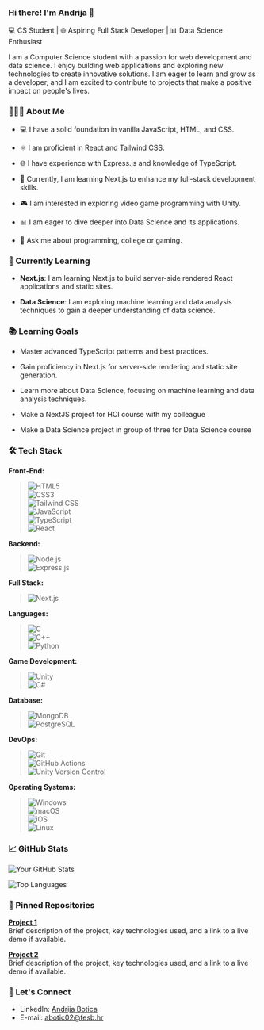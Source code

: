 ### Hi there! I'm Andrija 👋

💻 CS Student | 🌐 Aspiring Full Stack Developer | 📊 Data Science Enthusiast

I am a Computer Science student with a passion for web development and data science. I enjoy building web applications and exploring new technologies to create innovative solutions. I am eager to learn and grow as a developer, and I am excited to contribute to projects that make a positive impact on people's lives.

### 👨🏻‍💻 About Me
- 💻 I have a solid foundation in vanilla JavaScript, HTML, and CSS.
- ⚛️ I am proficient in React and Tailwind CSS.
- 🌐 I have experience with Express.js and knowledge of TypeScript.
- 🚀 Currently, I am learning Next.js to enhance my full-stack development skills.
- 🎮 I am interested in exploring video game programming with Unity.
- 📊 I am eager to dive deeper into Data Science and its applications.

- 💬 Ask me about programming, college or gaming.

### 🌱 Currently Learning
- **Next.js**: I am learning Next.js to build server-side rendered React applications and static sites.

- **Data Science**: I am exploring machine learning and data analysis techniques to gain a deeper understanding of data science.

### 📚 Learning Goals
- Master advanced TypeScript patterns and best practices.

- Gain proficiency in Next.js for server-side rendering and static site generation.
- Learn more about Data Science, focusing on machine learning and data analysis techniques.
- Make a NextJS project for HCI course with my colleague
- Make a Data Science project in group of three for Data Science course



### 🛠 Tech Stack
**Front-End:**
> ![HTML5](https://img.shields.io/badge/HTML-E34F26?style=for-the-badge&logo=html5&logoColor=white)  
> ![CSS3](https://img.shields.io/badge/CSS-1572B6?style=for-the-badge&logo=css3&logoColor=white)  
> ![Tailwind CSS](https://img.shields.io/badge/Tailwind_CSS-38B2AC?style=for-the-badge&logo=tailwind-css&logoColor=white)  
> ![JavaScript](https://img.shields.io/badge/JavaScript-F7DF1E?style=for-the-badge&logo=javascript&logoColor=black)  
> ![TypeScript](https://img.shields.io/badge/TypeScript-3178C6?style=for-the-badge&logo=typescript&logoColor=white)  
> ![React](https://img.shields.io/badge/React-61DAFB?style=for-the-badge&logo=react&logoColor=black)  

**Backend:**
> ![Node.js](https://img.shields.io/badge/Node.js-339933?style=for-the-badge&logo=node.js&logoColor=white)  
> ![Express.js](https://img.shields.io/badge/Express.js-000000?style=for-the-badge&logo=express&logoColor=white)  

**Full Stack:**
> ![Next.js](https://img.shields.io/badge/Next.js-000000?style=for-the-badge&logo=next.js&logoColor=white)  

**Languages:**
> ![C](https://img.shields.io/badge/C-A8B400?style=for-the-badge&logo=c&logoColor=white)  
> ![C++](https://img.shields.io/badge/C++-00599C?style=for-the-badge&logo=cplusplus&logoColor=white)  
> ![Python](https://img.shields.io/badge/Python-3776AB?style=for-the-badge&logo=python&logoColor=white)  

**Game Development:**
> ![Unity](https://img.shields.io/badge/Unity-000000?style=for-the-badge&logo=unity&logoColor=white)  
> ![C#](https://img.shields.io/badge/C%23-239120?style=for-the-badge&logo=csharp&logoColor=white)  

**Database:**
> ![MongoDB](https://img.shields.io/badge/MongoDB-47A248?style=for-the-badge&logo=mongodb&logoColor=white)  
> ![PostgreSQL](https://img.shields.io/badge/PostgreSQL-336791?style=for-the-badge&logo=postgresql&logoColor=white)  

**DevOps:**
> ![Git](https://img.shields.io/badge/Git-F05032?style=for-the-badge&logo=git&logoColor=white)  
> ![GitHub Actions](https://img.shields.io/badge/GitHub_Actions-2088FF?style=for-the-badge&logo=github-actions&logoColor=white)  
> ![Unity Version Control](https://img.shields.io/badge/Unity_Version_Control-000000?style=for-the-badge&logo=unity&logoColor=white)  

**Operating Systems:**
> ![Windows](https://img.shields.io/badge/Windows-0078D6?style=for-the-badge&logo=windows&logoColor=white)  
> ![macOS](https://img.shields.io/badge/macOS-000000?style=for-the-badge&logo=apple&logoColor=white)  
> ![iOS](https://img.shields.io/badge/iOS-000000?style=for-the-badge&logo=apple&logoColor=white)  
> ![Linux](https://img.shields.io/badge/Linux-FCC624?style=for-the-badge&logo=linux&logoColor=black)  



### 📈 GitHub Stats
![Your GitHub Stats](https://github-readme-stats.vercel.app/api?username=abotica&show_icons=true&theme=dark)

![Top Languages](https://github-readme-stats.vercel.app/api/top-langs/?username=abotica&layout=compact&theme=dark)

### 📌 Pinned Repositories
[**Project 1**](https://github.com/abotica/project1)  
Brief description of the project, key technologies used, and a link to a live demo if available.

[**Project 2**](https://github.com/abotica/project2)  
Brief description of the project, key technologies used, and a link to a live demo if available.

### 🤝 Let's Connect
- LinkedIn: [Andrija Botica](https://www.linkedin.com/in/andrija-botica-0b2a40226/)
- E-mail: abotic02@fesb.hr
